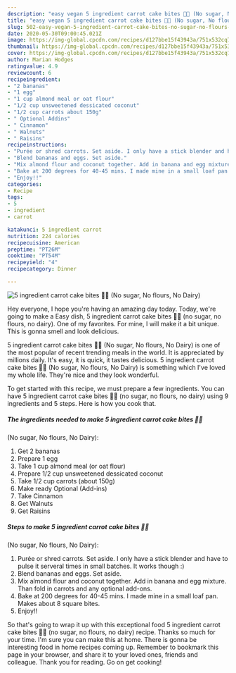 ```yaml
---
description: "easy vegan 5 ingredient carrot cake bites 🥕🥕 (No sugar, No flours, No Dairy) recipes | how to make the best 5 ingredient carrot cake bites 🥕🥕 (No sugar, No flours, No Dairy)"
title: "easy vegan 5 ingredient carrot cake bites 🥕🥕 (No sugar, No flours, No Dairy) recipes | how to make the best 5 ingredient carrot cake bites 🥕🥕 (No sugar, No flours, No Dairy)"
slug: 502-easy-vegan-5-ingredient-carrot-cake-bites-no-sugar-no-flours-no-dairy-recipes-how-to-make-the-best-5-ingredient-carrot-cake-bites-no-sugar-no-flours-no-dairy
date: 2020-05-30T09:00:45.021Z
image: https://img-global.cpcdn.com/recipes/d127bbe15f43943a/751x532cq70/5-ingredient-carrot-cake-bites-🥕🥕-no-sugar-no-flours-no-dairy-recipe-main-photo.jpg
thumbnail: https://img-global.cpcdn.com/recipes/d127bbe15f43943a/751x532cq70/5-ingredient-carrot-cake-bites-🥕🥕-no-sugar-no-flours-no-dairy-recipe-main-photo.jpg
cover: https://img-global.cpcdn.com/recipes/d127bbe15f43943a/751x532cq70/5-ingredient-carrot-cake-bites-🥕🥕-no-sugar-no-flours-no-dairy-recipe-main-photo.jpg
author: Marian Hodges
ratingvalue: 4.9
reviewcount: 6
recipeingredient:
- "2 bananas"
- "1 egg"
- "1 cup almond meal or oat flour"
- "1/2 cup unsweetened dessicated coconut"
- "1/2 cup carrots about 150g"
- " Optional Addins"
- " Cinnamon"
- " Walnuts"
- " Raisins"
recipeinstructions:
- "Purée or shred carrots. Set aside. I only have a stick blender and have to pulse it serveral times in small batches. It works though :)"
- "Blend bananas and eggs. Set aside."
- "Mix almond flour and coconut together. Add in banana and egg mixture. Than fold in carrots and any optional add-ons."
- "Bake at 200 degrees for 40-45 mins. I made mine in a small loaf pan. Makes about 8 square bites."
- "Enjoy!!"
categories:
- Recipe
tags:
- 5
- ingredient
- carrot

katakunci: 5 ingredient carrot 
nutrition: 224 calories
recipecuisine: American
preptime: "PT26M"
cooktime: "PT54M"
recipeyield: "4"
recipecategory: Dinner

---
```



![5 ingredient carrot cake bites 🥕🥕
(No sugar, No flours, No Dairy)](https://img-global.cpcdn.com/recipes/d127bbe15f43943a/751x532cq70/5-ingredient-carrot-cake-bites-🥕🥕-no-sugar-no-flours-no-dairy-recipe-main-photo.jpg)

Hey everyone, I hope you're having an amazing day today. Today, we're going to make a Easy dish, 5 ingredient carrot cake bites 🥕🥕
(no sugar, no flours, no dairy). One of my favorites. For mine, I will make it a bit unique. This is gonna smell and look delicious.



5 ingredient carrot cake bites 🥕🥕
(No sugar, No flours, No Dairy) is one of the most popular of recent trending meals in the world. It is appreciated by millions daily. It's easy, it is quick, it tastes delicious. 5 ingredient carrot cake bites 🥕🥕
(No sugar, No flours, No Dairy) is something which I've loved my whole life. They're nice and they look wonderful.


To get started with this recipe, we must prepare a few ingredients. You can have 5 ingredient carrot cake bites 🥕🥕
(no sugar, no flours, no dairy) using 9 ingredients and 5 steps. Here is how you cook that.

<!--inarticleads1-->

##### The ingredients needed to make 5 ingredient carrot cake bites 🥕🥕
(No sugar, No flours, No Dairy):

1. Get 2 bananas
1. Prepare 1 egg
1. Take 1 cup almond meal (or oat flour)
1. Prepare 1/2 cup unsweetened dessicated coconut
1. Take 1/2 cup carrots (about 150g)
1. Make ready  Optional (Add-ins)
1. Take  Cinnamon
1. Get  Walnuts
1. Get  Raisins




<!--inarticleads2-->

##### Steps to make 5 ingredient carrot cake bites 🥕🥕
(No sugar, No flours, No Dairy):

1. Purée or shred carrots. Set aside. I only have a stick blender and have to pulse it serveral times in small batches. It works though :)
1. Blend bananas and eggs. Set aside.
1. Mix almond flour and coconut together. Add in banana and egg mixture. Than fold in carrots and any optional add-ons.
1. Bake at 200 degrees for 40-45 mins. I made mine in a small loaf pan. Makes about 8 square bites.
1. Enjoy!!




So that's going to wrap it up with this exceptional food 5 ingredient carrot cake bites 🥕🥕
(no sugar, no flours, no dairy) recipe. Thanks so much for your time. I'm sure you can make this at home. There is gonna be interesting food in home recipes coming up. Remember to bookmark this page in your browser, and share it to your loved ones, friends and colleague. Thank you for reading. Go on get cooking!

